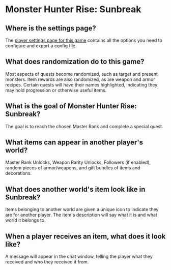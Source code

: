 # Monster Hunter Rise: Sunbreak

## Where is the settings page?

The [player settings page for this game](../player-settings) contains all the options you need to configure and export a
config file.

## What does randomization do to this game?

Most aspects of quests become randomized, such as target and present monsters. Item rewards are also randomized, as are 
weapon and armor recipes. Certain quests will have their names highlighted, indicating they may hold progression or
otherwise useful items.

## What is the goal of Monster Hunter Rise: Sunbreak?

The goal is to reach the chosen Master Rank and complete a special quest.

## What items can appear in another player's world?

Master Rank Unlocks, Weapon Rarity Unlocks, Followers (if enabled), random pieces of armor/weapons, and gift bundles of 
items and decorations.

## What does another world's item look like in Sunbreak?

Items belonging to another world are given a unique icon to indicate they are for another player. The item's description
will say what it is and what world it belongs to.

## When a player receives an item, what does it look like?

A message will appear in the chat window, telling the player what they received and who they received it from.
